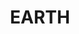 ---
layout: product
title: "EARTH"
price: "500" 
desc: "Emajl Efekat"
img_path: "/assets/img/A.MIG-1403.jpg"
brand: "AMMO"
available: true
special_offer: false
new: false
soon: false
cat: "060000"
subcat: "060600"
subsubcat: "00"
sifra: "A.MIG-1403"
---